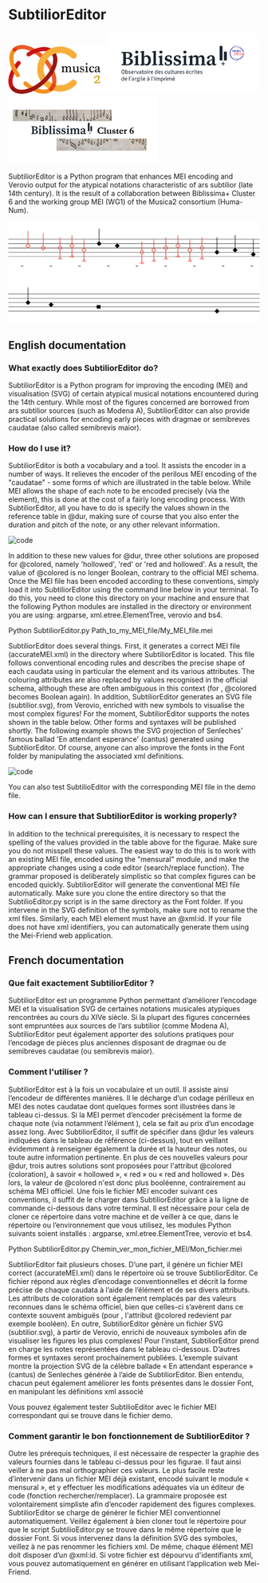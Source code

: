 # SubtiliorEditor

<img src="https://github.com/Biblissimacluster6/SubtiliorEditor/blob/main/img/Logo%20Musica2.jpg" width="200"><img src="https://github.com/Biblissimacluster6/DIAMMtoIIIF/blob/main/img/biblissima-baseline-sombre-france2030.png" width="300"><img src="https://github.com/Biblissimacluster6/DIAMMtoIIIF/blob/main/img/Icon.jpg" width="300">

SubtiliorEditor is a Python program that enhances MEI encoding and Verovio output for the atypical notations characteristic of ars subtilior (late 14th century). It is the result of a collaboration between Biblissima+ Cluster 6 and the working group MEI (WG1) of the Musica2 consortium (Huma-Num). 

![code](https://github.com/Biblissimacluster6/SubtiliorEditor/blob/main/img/Decorum.png)

## English documentation

### What exactly does SubtiliorEditor do?

SubtiliorEditor is a Python program for improving the encoding (MEI) and visualisation (SVG) of certain atypical musical notations encountered during the 14th century. While most of the figures concerned are borrowed from ars subtilior sources (such as Modena A), SubtiliorEditor can also provide practical solutions for encoding early pieces with dragmae or semibreves caudatae (also called semibrevis maior). 

### How do I use it?

SubtiliorEditor is both a vocabulary and a tool. It assists the encoder in a number of ways. It relieves the encoder of the perilous MEI encoding of the "caudatae" - some forms of which are illustrated in the table below. While MEI allows the shape of each note to be encoded precisely (via the <stem> element), this is done at the cost of a fairly long encoding process. With SubtiliorEditor, all you have to do is specify the values shown in the reference table in @dur, making sure of course that you also enter the duration and pitch of the note, or any other relevant information. 

![code](https://github.com/Biblissimacluster6/SubtiliorEditor/blob/main/img/subtilior%20editor%20table.jpg)

In addition to these new values for @dur, three other solutions are proposed for @colored, namely 'hollowed', 'red' or 'red and hollowed'. As a result, the value of @colored is no longer Boolean, contrary to the official MEI schema. Once the MEI file has been encoded according to these conventions, simply load it into SubtiliorEditor using the command line below in your terminal. To do this, you need to clone this directory on your machine and ensure that the following Python modules are installed in the directory or environment you are using: argparse, xml.etree.ElementTree, verovio and bs4.

Python SubtiliorEditor.py Path_to_my_MEI_file/My_MEI_file.mei

SubtiliorEditor does several things. First, it generates a correct MEI file (accurateMEI.xml) in the directory where SubtiliorEditor is located. This file follows conventional encoding rules and describes the precise shape of each caudata using in particular the <stem> element and its various attributes. The colouring attributes are also replaced by values recognised in the official schema, although these are often ambiguous in this context (for <note>, @colored becomes Boolean again). In addition, SubtiliorEditor generates an SVG file (subtilior.svg), from Verovio, enriched with new symbols to visualise the most complex figures! For the moment, SubtiliorEditor supports the notes shown in the table below. Other forms and syntaxes will be published shortly. The following example shows the SVG projection of Senleches' famous ballad 'En attendant esperance' (cantus) generated using SubtiliorEditor. Of course, anyone can also improve the fonts in the Font folder by manipulating the associated xml definitions.

![code](https://github.com/Biblissimacluster6/SubtiliorEditor/blob/main/img/En%20attendant%20esperance%202.jpg)

You can also test SubtilioEditor with the corresponding MEI file in the demo file.

### How can I ensure that SubtiliorEditor is working properly?

In addition to the technical prerequisites, it is necessary to respect the spelling of the values provided in the table above for the figurae. Make sure you do not misspell these values. The easiest way to do this is to work with an existing MEI file, encoded using the "mensural" module, and make the appropriate changes using a code editor (search/replace function). The grammar proposed is deliberately simplistic so that complex figures can be encoded quickly. SubtiliorEditor will generate the conventional MEI file automatically. Make sure you clone the entire directory so that the SubtilioEditor.py script is in the same directory as the Font folder. If you intervene in the SVG definition of the symbols, make sure not to rename the xml files. Similarly, each MEI element must have an @xml:id. If your file does not have xml identifiers, you can automatically generate them using the Mei-Friend web application.

## French documentation

### Que fait exactement SubtiliorEditor ?

SubtiliorEditor est un programme Python permettant d’améliorer l’encodage MEI et la visualisation SVG de certaines notations musicales atypiques rencontrées au cours du XIVe siècle. Si la plupart des figures concernées sont empruntées aux sources de l’ars subtilior (comme Modena A), SubtiliorEditor peut également apporter des solutions pratiques pour l’encodage de pièces plus anciennes disposant de dragmae ou de semibreves caudatae (ou semibrevis maior). 

### Comment l'utiliser ?

SubtiliorEditor est à la fois un vocabulaire et un outil. Il assiste ainsi l’encodeur de différentes manières. Il le décharge d’un codage périlleux en MEI des notes caudatae dont quelques formes sont illustrées dans le tableau ci-dessus. Si la MEI permet d’encoder précisément la forme de chaque note (via notamment l’élément <stem>), cela se fait au prix d’un encodage assez long. Avec SubtiliorEditor, il suffit de spécifier dans @dur les valeurs indiquées dans le tableau de référence (ci-dessus), tout en veillant évidemment à renseigner également la durée et la hauteur des notes, ou toute autre information pertinente. En plus de ces nouvelles valeurs pour @dur, trois autres solutions sont proposées pour l'attribut @colored (coloration), à savoir « hollowed », « red » ou « red and hollowed ». Dès lors, la valeur de @colored n'est donc plus booléenne, contrairement au schéma MEI officiel. Une fois le fichier MEI encoder suivant ces conventions, il suffit de le charger dans SubtiliorEditor grâce à la ligne de commande ci-dessous dans votre terminal. Il est nécessaire pour cela de cloner ce répertoire dans votre machine et de veiller à ce que, dans le répertoire ou l’environnement que vous utilisez, les modules Python suivants soient installés : argparse, xml.etree.ElementTree, verovio et bs4.

Python SubtiliorEditor.py Chemin_ver_mon_fichier_MEI/Mon_fichier.mei

SubtiliorEditor fait plusieurs choses. D’une part, il génère un fichier MEI correct (accurateMEI.xml) dans le répertoire où se trouve SubtiliorEditor. Ce fichier répond aux règles d’encodage conventionnelles et décrit la forme précise de chaque caudata à l’aide de l’élément <stem> et de ses divers attributs. Les attributs de coloration sont également remplacés par des valeurs reconnues dans le schéma officiel, bien que celles-ci s’avèrent dans ce contexte souvent ambiguës (pour <note>, l'attribut @colored redevient par exemple booléen). En outre, SubtiliorEditor génère un fichier SVG (subtilior.svg), à partir de Verovio, enrichi de nouveaux symboles afin de visualiser les figures les plus complexes! Pour l’instant, SubtiliorEditor prend en charge les notes représentées dans le tableau ci-dessous. D’autres formes et syntaxes seront prochainement publiées. L’exemple suivant montre la projection SVG de la célèbre ballade « En attendant esperance » (cantus) de Senleches générée à l’aide de SubtiliorEditor. Bien entendu, chacun peut également améliorer les fonts présentes dans le dossier Font, en manipulant les définitions xml associé

Vous pouvez également tester SubtilioEditor avec le fichier MEI correspondant qui se trouve dans le fichier demo.

### Comment garantir le bon fonctionnement de SubtiliorEditor ?

Outre les prérequis techniques, il est nécessaire de respecter la graphie des valeurs fournies dans le tableau ci-dessus pour les figurae. Il faut ainsi veiller à ne pas mal orthographier ces valeurs. Le plus facile reste d’intervenir dans un fichier MEI déjà existant, encodé suivant le module « mensural », et y effectuer les modifications adéquates via un éditeur de code (fonction rechercher/remplacer). La grammaire proposée est volontairement simpliste afin d’encoder rapidement des figures complexes. SubtiliorEditor se charge de générer le fichier MEI conventionnel automatiquement. Veillez également à bien cloner tout le répertoire pour que le script SubtilioEditor.py se trouve dans le même répertoire que le dossier Font. Si vous intervenez dans la définition SVG des symboles, veillez à ne pas renommer les fichiers xml. De même, chaque élément MEI doit disposer d’un @xml:id. Si votre fichier est dépourvu d'identifiants xml, vous pouvez automatiquement en générer en utilisant l’application web Mei-Friend.
